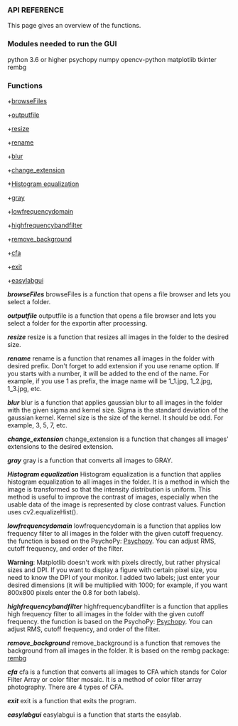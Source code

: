 ### API REFERENCE
This page gives an overview of the functions.

### Modules needed to run the GUI

python 3.6 or higher
psychopy
numpy
opencv-python
matplotlib
tkinter
rembg

### Functions
+[browseFiles](#browseFiles)

+[outputfile](#outputfile)

+[resize](#resize)

+[rename](#rename)

+[blur](#blur)

+[change_extension](#change_extension)

+[Histogram equalization](#Histogram-equalization)

+[gray](#gray)

+[lowfrequencydomain](#lowfrequencydomain)

+[highfrequencybandfilter](#highfrequencybandfilter)

+[remove_background](#remove_background)

+[cfa](#cfa)

+[exit](#exit)

+[easylabgui](#easylabgui)

***browseFiles***<a name="browseFiles"></a>
browseFiles is a function that opens a file browser and lets you select a folder.

***outputfile***<a name="outputfile"></a>
outputfile is a function that opens a file browser and lets you select a folder for the exportin after processing.

***resize***<a name="resize"></a>
resize is a function that resizes all images in the folder to the desired size.

***rename***<a name="rename"></a>
rename is a function that renames all images in the folder with desired prefix. Don't forget to add extension if you use rename option. If you starts with a number, it will be added to the end of the name. For example, if you use 1 as prefix, the image name will be 1_1.jpg, 1_2.jpg, 1_3.jpg, etc. 

***blur***<a name="blur"></a>
blur is a function that applies gaussian blur to all images in the folder with the given sigma and kernel size.
Sigma is the standard deviation of the gaussian kernel. Kernel size is the size of the kernel. It should be odd. For example, 3, 5, 7, etc.

***change_extension***<a name="change_extension"></a>
change_extension is a function that changes all images' extensions to the desired extension.

***gray***<a name="gray"></a>
gray is a function that converts all images to GRAY.

***Histogram equalization***<a name="Histogram-equalization"></a>
Histogram equalization is a function that applies histogram equalization to all images in the folder. It is a method in which the image is transformed so that the intensity distribution is uniform. This method is useful to improve the contrast of images, especially when the usable data of the image is represented by close contrast values. Function uses cv2.equalizeHist().

***lowfrequencydomain***<a name="lowfrequencydomain"></a>
lowfrequencydomain is a function that applies low frequency filter to all images in the folder with the given cutoff frequency.
the function is based on the PsychoPy: [Psychopy](https://psychopy.org/api/filters.html). You can adjust RMS, cutoff frequency, and order of the filter.

**Warning**: Matplotlib doesn't work with pixels directly, but rather physical sizes and DPI. If you want to display a figure with certain pixel size, you need to know the DPI of your monitor. I added two labels; just enter your desired dimensions (it will be multiplied with 1000; for example, if you want 800x800 pixels enter the 0.8 for both labels).


***highfrequencybandfilter***<a name="highfrequencybandfilter"></a>
highfrequencybandfilter is a function that applies high frequency filter to all images in the folder with the given cutoff frequency.
the function is based on the PsychoPy: [Psychopy](https://psychopy.org/api/filters.html). You can adjust RMS, cutoff frequency, and order of the filter.

***remove_background***<a name="remove_background"></a>
remove_background is a function that removes the background from all images in the folder. It is based on the rembg package: [rembg](https://github.com/danielgatis/rembg)

***cfa***<a name="cfa"></a>
cfa is a function that converts all images to CFA which stands for Color Filter Array or color filter mosaic. It is a method of color filter array photography. There are 4 types of CFA.

***exit***<a name="exit"></a>
exit is a function that exits the program.

***easylabgui***<a name="easylabgui"></a>
easylabgui is a function that starts the easylab.